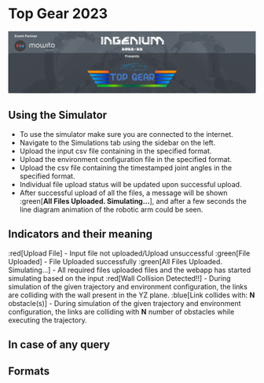 # Top Gear 2023
![TopGearLogo](/data/full_width.png "title")
## Using the Simulator
* To use the simulator make sure you are connected to the internet.
* Navigate to the Simulations tab using the sidebar on the left.
* Upload the input csv file containing in the specified format.
* Upload the environment configuration file in the specified format.
* Upload the csv file containing the timestamped joint angles in the specified format.
* Individual file upload status will be updated upon successful upload.
* After successful upload of all the files, a message will be shown :green[**All Files Uploaded. Simulating...**], and after a few seconds the line diagram animation of the robotic arm could be seen.


## Indicators and their meaning
:red[Upload File] - Input file not uploaded/Upload unsuccessful
:green[File Uploaded] - File Uploaded successfully
:green[All Files Uploaded. Simulating...] - All required files uploaded files and the webapp has started simulating based on the input
:red[Wall Collision Detected!!] - During simulation of the given trajectory and environment configuration, the links are colliding with the wall present in the YZ plane.
:blue[Link collides with: **N** obstacle(s)] - During simulation of the given trajectory and environment configuration, the links are colliding with **N** number of obstacles while executing the trajectory.


## In case of any query

## Formats